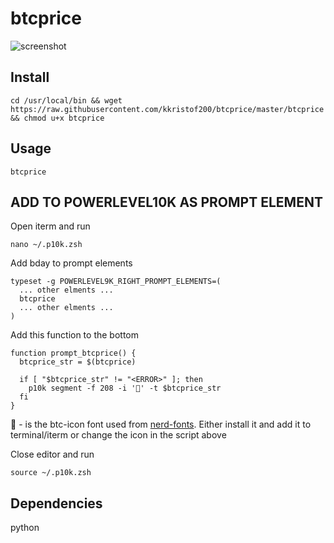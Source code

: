 # btcprice

![screenshot](https://i.imgur.com/3jPwKR7.png)

## Install
~~~~shell
cd /usr/local/bin && wget https://raw.githubusercontent.com/kkristof200/btcprice/master/btcprice && chmod u+x btcprice
~~~~

## Usage
~~~~shell
btcprice
~~~~

## ADD TO POWERLEVEL10K AS PROMPT ELEMENT
Open iterm and run
~~~~shell
nano ~/.p10k.zsh
~~~~

Add bday to prompt elements
~~~~shell
typeset -g POWERLEVEL9K_RIGHT_PROMPT_ELEMENTS=(
  ... other elments ...
  btcprice
  ... other elments ...
)
~~~~

Add this function to the bottom
~~~~shell
function prompt_btcprice() {
  btcprice_str = $(btcprice)

  if [ "$btcprice_str" != "<ERROR>" ]; then
    p10k segment -f 208 -i '' -t $btcprice_str
  fi
}
~~~~
 - is the btc-icon font used from [nerd-fonts](https://github.com/ryanoasis/nerd-fonts). Either install it and add it to terminal/iterm or change the icon in the script above

Close editor and run
~~~~shell
source ~/.p10k.zsh
~~~~

## Dependencies
python
